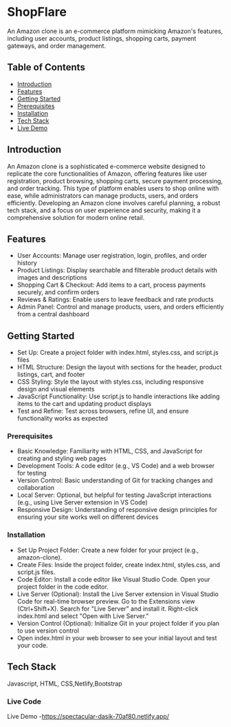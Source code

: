 # ShopFlare
An Amazon clone is an e-commerce platform mimicking Amazon's features, including user accounts, product listings, shopping carts, payment gateways, and order management.

## Table of Contents
- [Introduction](#introduction)
- [Features](#features)
- [Getting Started](#getting-started)
- [Prerequisites](#prerequisites)
- [Installation](#installation)
- [Tech Stack](#tech)
- [Live Demo](#liveDemo)

## Introduction
An Amazon clone is a sophisticated e-commerce website designed to replicate the core functionalities of Amazon, offering features like user registration, product browsing, shopping carts, secure payment processing, and order tracking. This type of platform enables users to shop online with ease, while administrators can manage products, users, and orders efficiently. Developing an Amazon clone involves careful planning, a robust tech stack, and a focus on user experience and security, making it a comprehensive solution for modern online retail.
## Features
- User Accounts: Manage user registration, login, profiles, and order history 
- Product Listings: Display searchable and filterable product details with images and descriptions 
- Shopping Cart & Checkout: Add items to a cart, process payments securely, and confirm orders 
- Reviews & Ratings: Enable users to leave feedback and rate products
- Admin Panel: Control and manage products, users, and orders efficiently from a central dashboard
## Getting Started

- Set Up: Create a project folder with index.html, styles.css, and script.js files
- HTML Structure: Design the layout with sections for the header, product listings, cart, and footer
- CSS Styling: Style the layout with styles.css, including responsive design and visual elements
- JavaScript Functionality: Use script.js to handle interactions like adding items to the cart and updating product displays
- Test and Refine: Test across browsers, refine UI, and ensure functionality works as expected
### Prerequisites

- Basic Knowledge: Familiarity with HTML, CSS, and JavaScript for creating and styling web pages
- Development Tools: A code editor (e.g., VS Code) and a web browser for testing
- Version Control: Basic understanding of Git for tracking changes and collaboration
- Local Server: Optional, but helpful for testing JavaScript interactions (e.g., using Live Server extension in VS Code)
- Responsive Design: Understanding of responsive design principles for ensuring your site works well on different devices

### Installation
- Set Up Project Folder:
Create a new folder for your project (e.g., amazon-clone).
- Create Files:
Inside the project folder, create index.html, styles.css, and script.js files.
- Code Editor:
Install a code editor like Visual Studio Code.
Open your project folder in the code editor.
- Live Server (Optional):
Install the Live Server extension in Visual Studio Code for real-time browser preview.
Go to the Extensions view (Ctrl+Shift+X).
Search for "Live Server" and install it.
Right-click index.html and select "Open with Live Server."
- Version Control (Optional):
Initialize Git in your project folder if you plan to use version control
- Open index.html in your web browser to see your initial layout and test your code.

## Tech Stack
Javascript, HTML, CSS,Netlify,Bootstrap

### Live Code
Live Demo -https://spectacular-dasik-70af80.netlify.app/

